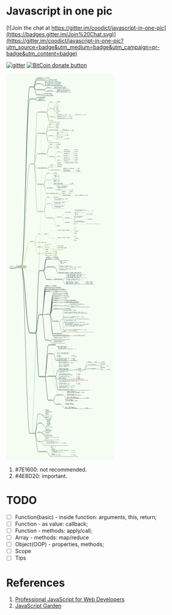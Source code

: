 # Javascript in one pic

[![Join the chat at https://gitter.im/coodict/javascript-in-one-pic](https://badges.gitter.im/Join%20Chat.svg)](https://gitter.im/coodict/javascript-in-one-pic?utm_source=badge&utm_medium=badge&utm_campaign=pr-badge&utm_content=badge)

<!-- BADGES/ -->

[![gitter](https://camo.githubusercontent.com/da2edb525cde1455a622c58c0effc3a90b9a181c/68747470733a2f2f6261646765732e6769747465722e696d2f4a6f696e253230436861742e737667)](https://gitter.im/coodict/javascript-in-one-pic)
[![BitCoin donate button](https://img.shields.io/badge/bitcoin-donate-yellow.svg)](https://www.coinbase.com/rainyear)

<!-- /BADGES -->

![js in one pic](https://github.com/coodict/javascript-in-one-pic/blob/master/js%20in%20one%20pic.png)

1. <span color="#7E1600">#7E1600</span>: not recommended.
2. <span color="#4E8D20">#4E8D20</span>: important.

# TODO

- [ ] Function(basic) - inside function: arguments, this, return;
- [ ] Function - as value: callback;
- [ ] Function - methods: apply/call;
- [ ] Array - methods: map/reduce
- [ ] Object(OOP) - properties, methods;
- [ ] Scope
- [ ] Tips

# References

1. [Professional JavaScript for Web Developers](http://www.amazon.cn/gp/offer-listing/1118026691/ref=tmm_pap_new_olp_sr?ie=UTF8&condition=new&sr=&qid=)
2. [JavaScript Garden](http://bonsaiden.github.io/JavaScript-Garden/)
